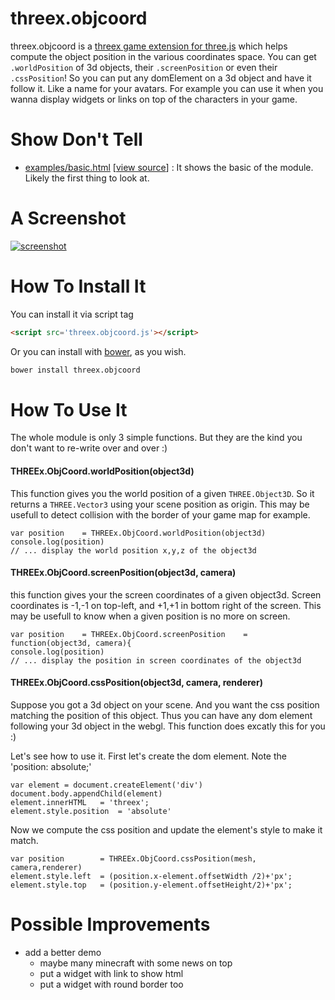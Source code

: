 threex.objcoord
===============
 
threex.objcoord  is a [threex game extension for three.js](http://jeromeetienne.github.io/threex/) which helps compute the object position in the various coordinates space. You can get ```.worldPosition``` of 3d objects, their ```.screenPosition``` or even their ```.cssPosition```! So you can put any domElement on a 3d object and have it follow it. Like a name for your avatars. For example you can use it when you wanna display widgets or links on top of the characters in your game. 

Show Don't Tell
===============
* [examples/basic.html](http://jeromeetienne.github.io/threex.objcoord/examples/basic.html)
\[[view source](https://github.com/jeromeetienne/threex.objcoord/blob/master/examples/basic.html)\] :
It shows the basic of the module. Likely the first thing to look at.


A Screenshot
============
[![screenshot](https://raw.githubusercontent.com/jeromeetienne/threex.objcoord/master/examples/images/screenshot-threex-objcoord-512x512.jpg)](http://jeromeetienne.github.io/threex.objcoord/examples/basic.html)

How To Install It
=================

You can install it via script tag

```html
<script src='threex.objcoord.js'></script>
```

Or you can install with [bower](http://bower.io/), as you wish.

```bash
bower install threex.objcoord
```

How To Use It
=============

The whole module is only 3 simple functions. But they are the kind
you don't want to re-write over and over :)

#### THREEx.ObjCoord.worldPosition(object3d)

This function gives you the world position of a given ```THREE.Object3D```.
So it returns a ```THREE.Vector3``` using your scene position as origin.
This may be usefull to detect collision with the border of your game map for example.

```
var position	= THREEx.ObjCoord.worldPosition(object3d)
console.log(position)
// ... display the world position x,y,z of the object3d
```

#### THREEx.ObjCoord.screenPosition(object3d, camera)

this function gives your the screen coordinates of a given object3d.
Screen coordinates is -1,-1 on top-left, and +1,+1 in bottom right of the screen.
This may be usefull to know when a given position is no more on screen.

```
var position	= THREEx.ObjCoord.screenPosition	= function(object3d, camera){
console.log(position)
// ... display the position in screen coordinates of the object3d
```

#### THREEx.ObjCoord.cssPosition(object3d, camera, renderer)

Suppose you got a 3d object on your scene. 
And you want the css position matching the position of this object. 
Thus you can have any dom element following your 3d object in the webgl.
This function does excatly this for you :)

Let's see how to use it. First let's create the dom element.
Note the 'position: absolute;'

```
var element	= document.createElement('div')
document.body.appendChild(element)
element.innerHTML	= 'threex';
element.style.position	= 'absolute'
```

Now we compute the css position and update the element's style to make it match.

```
var position		= THREEx.ObjCoord.cssPosition(mesh, camera,renderer)
element.style.left	= (position.x-element.offsetWidth /2)+'px';
element.style.top	= (position.y-element.offsetHeight/2)+'px';
```

Possible Improvements
=====================
* add a better demo
  * maybe many minecraft with some news on top
  * put a widget with link to show html
  * put a widget with round border too








